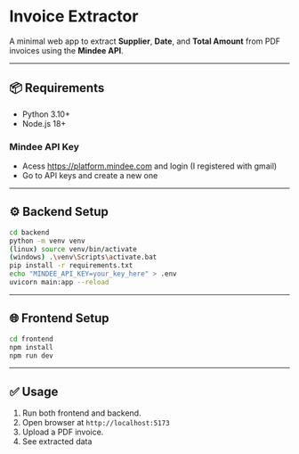 # Invoice Extractor

A minimal web app to extract **Supplier**, **Date**, and **Total Amount** from PDF invoices using the **Mindee API**.

---

## 📦 Requirements

- Python 3.10+
- Node.js 18+

### Mindee API Key 
- Acess https://platform.mindee.com and login (I registered with gmail)
- Go to API keys and create a new one

---

## ⚙️ Backend Setup

```bash
cd backend
python -m venv venv
(linux) source venv/bin/activate
(windows) .\venv\Scripts\activate.bat
pip install -r requirements.txt
echo "MINDEE_API_KEY=your_key_here" > .env
uvicorn main:app --reload
```

---

## 🌐 Frontend Setup

```bash
cd frontend
npm install
npm run dev
```

---

## ✅ Usage

1. Run both frontend and backend.
2. Open browser at `http://localhost:5173`
3. Upload a PDF invoice.
4. See extracted data
